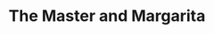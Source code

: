 ---
layout: card_flex_nav
lang: EN
title:  The Master and Margarita
isbn: 9781847492425
cover: /assets/images/EN/MM_EN_008_front.jpg
bcover: /assets/images/EN/MM_EN_008_back.jpg
pubyr: 2012
editor: Ed. Alma Classics 
acqdt: 06/2013
acqplace: Berlin 
contrib: K&P
---